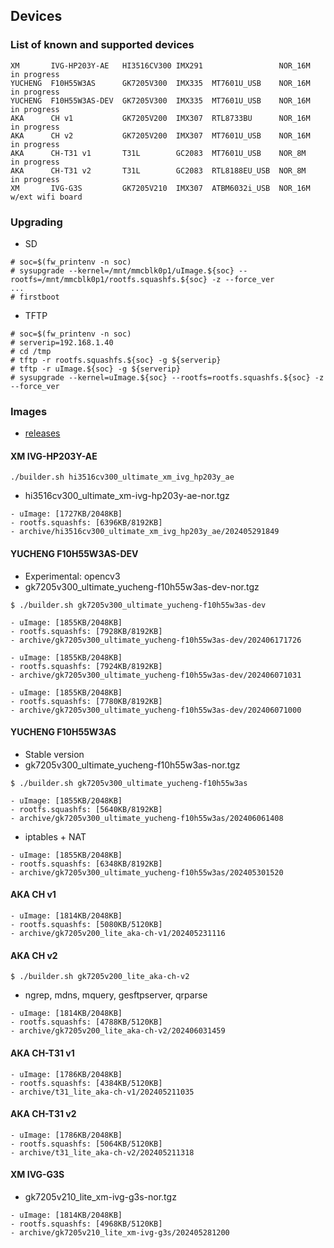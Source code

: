 ## Devices

### List of known and supported devices

```
XM       IVG-HP203Y-AE   HI3516CV300 IMX291                 NOR_16M   in progress
YUCHENG  F10H55W3AS      GK7205V300  IMX335  MT7601U_USB    NOR_16M   in progress
YUCHENG  F10H55W3AS-DEV  GK7205V300  IMX335  MT7601U_USB    NOR_16M   in progress
AKA      CH v1           GK7205V200  IMX307  RTL8733BU      NOR_16M   in progress
AKA      CH v2           GK7205V200  IMX307  MT7601U_USB    NOR_16M   in progress
AKA      CH-T31 v1       T31L        GC2083  MT7601U_USB    NOR_8M    in progress
AKA      CH-T31 v2       T31L        GC2083  RTL8188EU_USB  NOR_8M    in progress
XM       IVG-G3S         GK7205V210  IMX307  ATBM6032i_USB  NOR_16M   w/ext wifi board
```
### Upgrading 
- SD
```
# soc=$(fw_printenv -n soc)
# sysupgrade --kernel=/mnt/mmcblk0p1/uImage.${soc} --rootfs=/mnt/mmcblk0p1/rootfs.squashfs.${soc} -z --force_ver
...
# firstboot
```
- TFTP
```
# soc=$(fw_printenv -n soc)
# serverip=192.168.1.40
# cd /tmp
# tftp -r rootfs.squashfs.${soc} -g ${serverip}
# tftp -r uImage.${soc} -g ${serverip}
# sysupgrade --kernel=uImage.${soc} --rootfs=rootfs.squashfs.${soc} -z --force_ver
```


### Images
- [releases](https://github.com/akhud78/builder/releases)

#### XM IVG-HP203Y-AE
`./builder.sh hi3516cv300_ultimate_xm_ivg_hp203y_ae`

- hi3516cv300_ultimate_xm-ivg-hp203y-ae-nor.tgz

```
- uImage: [1727KB/2048KB]
- rootfs.squashfs: [6396KB/8192KB]
- archive/hi3516cv300_ultimate_xm_ivg_hp203y_ae/202405291849
```

#### YUCHENG F10H55W3AS-DEV
- Experimental: opencv3
- gk7205v300_ultimate_yucheng-f10h55w3as-dev-nor.tgz

`$ ./builder.sh gk7205v300_ultimate_yucheng-f10h55w3as-dev`

```
- uImage: [1855KB/2048KB]
- rootfs.squashfs: [7928KB/8192KB]
- archive/gk7205v300_ultimate_yucheng-f10h55w3as-dev/202406171726

- uImage: [1855KB/2048KB]
- rootfs.squashfs: [7924KB/8192KB]
- archive/gk7205v300_ultimate_yucheng-f10h55w3as-dev/202406071031

- uImage: [1855KB/2048KB]
- rootfs.squashfs: [7780KB/8192KB]
- archive/gk7205v300_ultimate_yucheng-f10h55w3as-dev/202406071000
```

#### YUCHENG F10H55W3AS
- Stable version
- gk7205v300_ultimate_yucheng-f10h55w3as-nor.tgz

`$ ./builder.sh gk7205v300_ultimate_yucheng-f10h55w3as`

```
- uImage: [1855KB/2048KB]
- rootfs.squashfs: [5640KB/8192KB]
- archive/gk7205v300_ultimate_yucheng-f10h55w3as/202406061408
```
- iptables + NAT
```
- uImage: [1855KB/2048KB]
- rootfs.squashfs: [6348KB/8192KB]
- archive/gk7205v300_ultimate_yucheng-f10h55w3as/202405301520
```
#### AKA CH v1
```
- uImage: [1814KB/2048KB]
- rootfs.squashfs: [5080KB/5120KB]
- archive/gk7205v200_lite_aka-ch-v1/202405231116
```
#### AKA CH v2

`$ ./builder.sh gk7205v200_lite_aka-ch-v2`

- ngrep, mdns, mquery, gesftpserver, qrparse

```
- uImage: [1814KB/2048KB]
- rootfs.squashfs: [4788KB/5120KB]
- archive/gk7205v200_lite_aka-ch-v2/202406031459
```
#### AKA CH-T31 v1
```
- uImage: [1786KB/2048KB]
- rootfs.squashfs: [4384KB/5120KB]
- archive/t31_lite_aka-ch-v1/202405211035
```
#### AKA CH-T31 v2
```
- uImage: [1786KB/2048KB]
- rootfs.squashfs: [5064KB/5120KB]
- archive/t31_lite_aka-ch-v2/202405211318
```
#### XM IVG-G3S
- gk7205v210_lite_xm-ivg-g3s-nor.tgz
```
- uImage: [1814KB/2048KB]
- rootfs.squashfs: [4968KB/5120KB]
- archive/gk7205v210_lite_xm-ivg-g3s/202405281200
```


